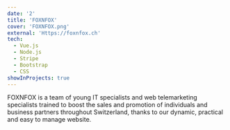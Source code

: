 ```yaml
---
date: '2'
title: 'FOXNFOX'
cover: 'FOXNFOX.png'
external: 'Https://foxnfox.ch'
tech:
  - Vue.js
  - Node.js
  - Stripe
  - Bootstrap
  - CSS
showInProjects: true
---
```


FOXNFOX is a team of young IT specialists and web telemarketing specialists trained to boost the sales and promotion of individuals and business partners throughout Switzerland, thanks to our dynamic, practical and easy to manage website.
